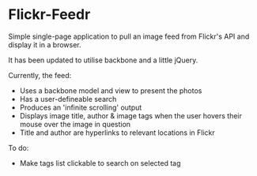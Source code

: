 # Flickr-Feedr

Simple single-page application to pull an image feed from Flickr's API and display it in a browser.

It has been updated to utilise backbone and a little jQuery.

Currently, the feed:

* Uses a backbone model and view to present the photos
* Has a user-defineable search
* Produces an 'infinite scrolling' output
* Displays image title, author & image tags when the user hovers their mouse over the image in question
* Title and author are hyperlinks to relevant locations in Flickr

To do:

* Make tags list clickable to search on selected tag
